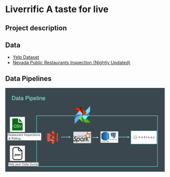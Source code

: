 # Liverrific  A taste for live
## Project description
## Data
* [Yelp Dataset]( https://www.yelp.com/dataset/challenge)
* [Nevada Public Restaurants Inspection (Nightly Updated)](https://www.southernnevadahealthdistrict.org/permits-and-regulations/restaurant-inspections/developers/)
## Data Pipelines
![alt text](https://github.com/YOUYOU1205/YelpNeighborhoodBigData/blob/master/docs/data_pipline.png)

